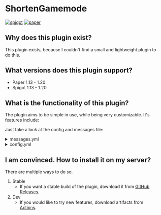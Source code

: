 # ShortenGamemode
[![spigot](https://cdn.jsdelivr.net/npm/@intergrav/devins-badges@3/assets/compact/supported/spigot_vector.svg)](https://www.spigotmc.org/resources/shortengamemode.110736/)
[![paper](https://cdn.jsdelivr.net/npm/@intergrav/devins-badges@3/assets/compact/supported/paper_vector.svg)](https://forums.papermc.io/threads/shortengamemode.812/)
## Why does this plugin exist?
This plugin exists, because I couldn't find a small and lightweight plugin to do this.

## What versions does this plugin support?
 - Paper 1.13 - 1.20
 - Spigot 1.13 - 1.20

## What is the functionality of this plugin?
The plugin aims to be simple in use, while being very customizable. It's features include:

Just take a look at the config and messages file:  
<details>
<summary>messages.yml</summary>

```yaml
prefix: "&3&l[SG] "
not-enough-args-or-too-many-console: "&cNot enough args or too many!\nUsage: /{0} <survival/creative/adventure/spectator/0/1/2/3> <player name>" # {0} being the command run. Can be skipped.
not-enough-args-or-too-many: "&cInvalid command!\nUsage: /{0} <survival/creative/adventure/spectator/0/1/2/3> [player name]" # {0} being the command run. Can be skipped
no-permission: "&cYou don't have the necessary permission node to execute this command!"
player-offline: "&cThis player is offline!"
no-gamemode-permission: "&cYou don't have the permission to change your gamemode to {0} mode!" # {0} is the gamemode. Can be skipped
change-notify: "&2Your gamemode has been changed to {0} by {1}" # {0} is the gamemode, {1} is the person who did it. Can be skipped[Spigot](https://www.spigotmc.org/resources/shortengamemode.110736/)
change-success: "&2You have changed {1}'s gamemode to {0} ." # {0} is the gamemode, {1} is the person you changed the gamemode. Can be skipped
your-change-success: "&2You have changed your gamemode to {0} mode." # {0} is the gamemode. Can be skipped
change-notify-console: "&2Your gamemode has been changed to {0} mode." # {0} is the gamemode. Can be skipped
survival: "survival"
creative: "creative"
adventure: "adventure"
spectator: "spectator"
```

</details>
<details>
<summary>config.yml</summary>

```yaml
enable-permissions: true # This is a boolean! Can be false or true
permission-node: pl.majlitech.admin.gamemode
enable-specific-gamemode-permissions: true # This is (also) a boolean! Can be false or true
permission-node-survival: pl.majlitech.admin.gamemode.survival
permission-node-creative: pl.majlitech.admin.gamemode.creative
permission-node-adventure: pl.majlitech.admin.gamemode.adventure
permission-node-spectator: pl.majlitech.admin.gamemode.spectator
```

</details>

## I am convinced. How to install it on my server?
There are multiple ways to do so.
1. Stable
    - If you want a stable build of the plugin, download it from [GitHub Releases](https://github.com/MajliTech/ShortenGamemode/releases).
2. Dev
    - If you would like to try new features, download artifacts from [Actions](https://github.com/MajliTech/ShortenGamemode/actions). 

